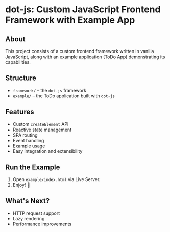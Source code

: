 # dot-js: Custom JavaScript Frontend Framework with Example App

## About

This project consists of a custom frontend framework written in vanilla JavaScript, along with an example application (ToDo App) demonstrating its capabilities.

## Structure

- `framework/` – the `dot-js` framework
- `example/` – the ToDo application built with `dot-js`

## Features

- Custom `createElement` API
- Reactive state management
- SPA routing
- Event handling
- Example usage
- Easy integration and extensibility

## Run the Example

1. Open `example/index.html` via Live Server.
2. Enjoy! 🎉

## What's Next?

- HTTP request support
- Lazy rendering
- Performance improvements
